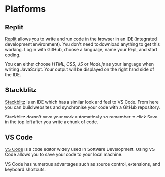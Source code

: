 # Platforms

## Replit

[Replit](https://replit.com) allows you to write and run code in the browser in an IDE (integrated development environment). You don't need to download anything to get this working. Log in with GitHub, choose a language, name your Repl, and start coding.

You can either choose _HTML, CSS, JS_ or _Node.js_ as your language when writing JavaScript. Your output will be displayed on the right hand side of the IDE.

## Stackblitz

[Stackblitz](https://stackblitz.com/) is an IDE which has a similar look and feel to VS Code. From here you can build websites and synchronise your code with a GitHub repository.

Stackblitz doesn't save your work automatically so remember to click Save in the top left after you write a chunk of code.

## VS Code

[VS Code](https://code.visualstudio.com/) is a code editor widely used in Software Development. Using VS Code allows you to save your code to your local machine.

VS Code has numerous advantages such as source control, extensions, and keyboard shortcuts.

